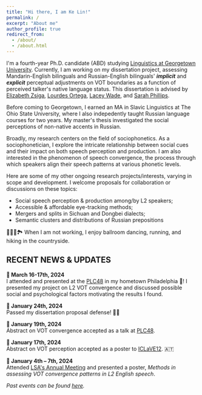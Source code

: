 ```yaml
---
title: "Hi there, I am Ke Lin!"
permalink: /
excerpt: "About me"
author_profile: true
redirect_from: 
  - /about/
  - /about.html
---
```



I'm a fourth-year Ph.D. candidate (ABD) studying [Linguistics at Georgetown University](https://linguistics.georgetown.edu/). Currently, I am working on my dissertation project, assessing Mandarin-English bilinguals and Russian-English bilinguals' ***implicit*** and ***explicit*** perceptual adjustments on VOT boundaries as a function of perceived talker's native language status. This dissertation is advised by [Elizabeth Zsiga](https://zsigae.com/), [Lourdes Ortega](https://en.wikipedia.org/wiki/Lourdes_Ortega), [Lacey Wade](https://laceywade.github.io/), and [Sarah Phillips](https://sarahfphillips.com/).

Before coming to Georgetown, I earned an MA in Slavic Linguistics at The Ohio State University, where I also indepedently taught Russian language courses for two years. My master's thesis investigated the social perceptions of non-native accents in Russian.

Broadly, my research centers on the field of sociophonetics. As a sociophonetician, I explore the intricate relationship between social cues and their impact on both speech perception and production. I am also interested in the phenomenon of speech convergence, the process through which speakers align their speech patterns at various phonetic levels. 

Here are some of my other ongoing research projects/interests, varying in scope and development. I welcome proposals for collaboration or discussions on these topics:

- Social speech perception & production among/by L2 speakers;
- Accessible & affordable eye-tracking methods;
- Mergers and splits in Sichuan and Dongbei dialects;
- Semantic clusters and distributions of Russian prepositions



🏃‍♀️💃🏞 When I am not working, I enjoy ballroom dancing, running, and hiking in the countryside. 

## RECENT NEWS & UPDATES 
**🍃 March 16-17th, 2024**<br>
I attended and presented at  the [PLC48](https://www.ling.upenn.edu/Events/PLC/plc48/schedulepage.html) in my hometown Philadelphia
🔔! I presented my project on L2 VOT convergence and discussed possible social and psychological factors motivating the results I found.

**🍃 January 24th, 2024**<br>
Passed my dissertation proposal defense! 🙏🏁

**🍃 January 19th, 2024**<br>
Abstract on VOT convergence accepted as a talk at [PLC48](https://www.ling.upenn.edu/Events/PLC/plc48/).

**🍃 January 17th, 2024**<br>
Abstract on VOT perception accepted as a poster to [ICLaVE12](https://iclave12.dioe.at/). 🇦🇹 

**🍃 January 4th – 7th, 2024**<br>
Attended [LSA's Annual Meeting](https://virtual.oxfordabstracts.com/#/event/public/4438/information?page=1813) and presented a poster, *Methods in assessing VOT convergence patterns in L2 English speech*.


*Past events can be found [here](/news/).*